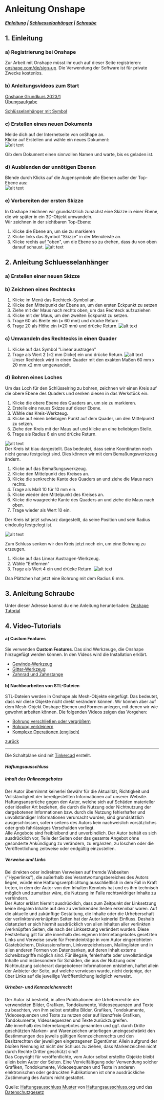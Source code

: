  <link rel="stylesheet" href="https://hi2272.github.io/StyleMD.css">

# Anleitung Onshape
##### [Einleitung](#1-einleitung) | [Schluesselanhänger](#2-anleitung-schluesselanhänger) | [Schraube](#3-alarmanlage) 
## 1. Einleitung 
### a) Registrierung bei Onshape
Zur Arbeit mit Onshape müsst ihr euch auf dieser Seite registrieren: [onshape.com/de/sign-up](https://www.onshape.com/de/sign-up). Die Verwendung der Software ist für private Zwecke kostenlos.
### b) Anleitungsvideos zum Start
[Onshape Grundkurs 2023/1](https://youtu.be/gloEpUt8_RM?list=PLw48L7HmCgMLBuNFmJOGZYsJtjEEr83jm)  
[Übungsaufgabe](https://youtu.be/qpmfzolbTYY)  

[Schlüsselanhänger mit Symbol](https://www.youtube.com/watch?v=SL83vYpNZw4)  

### c) Erstellen eines neuen Dokuments
Melde dich auf der Internetseite von onShape an.  
Klicke auf Erstellen und wähle ein neues Dokument:  
![alt text](2024-06-27_11-54.png)  

Gib dem Dokument einen sinnvollen Namen und warte, bis es geladen ist.  
### d) Ausblenden der unnötigen Ebenen
Blende durch Klicks auf die Augensymbole alle Ebenen außer der Top-Ebene aus:  
![alt text](2024-06-27_11-57.png)
### e) Vorbereiten der ersten Skizze
In Onshape zeichnen wir grundsätzlich zunächst eine Skizze in einer Ebene, die wir später in ein 3D-Objekt umwandeln.  
Wir zeichnen in der sichtbaren Top-Ebene:  
1. Klicke die Ebene an, um sie zu markieren
2. Klicke links das Symbol "Skizze" in der Menüleiste an.
3. Klicke rechts auf "oben", um die Ebene so zu drehen, dass du von oben darauf schaust.
![alt text](2024-06-27_12-03.png)

## 2. Anleitung Schluesselanhänger
### a) Erstellen einer neuen Skizze 
### b) Zeichnen eines Rechtecks
1. Klicke im Menü das Rechteck-Symbol an.
2. Klicke den Mittelpunkt der Ebene an, um den ersten Eckpunkt zu setzen
3. Ziehe mit der Maus nach rechts oben, um das Rechteck aufzuziehen
4. Klicke mit der Maus, um den zweiten Eckpunkt zu setzen.
5. Trage 60 als Breite ein (= 60 mm) und drücke Return
6. Trage 20 als Höhe ein (=20 mm) und drücke Return.
![alt text](2024-06-27_12-08.png)   
### c) Umwandeln des Rechtecks in einen Quader
1. Klicke auf das Symbol "Linear austragen"
2. Trage als Wert 2 (=2 mm Dicke) ein und drücke Return.
   ![alt text](2024-06-27_12-18.png)  
Unser Rechteck wird in einen Quader mit den exakten Maßen 60 mm x 20 mm x2 mm umgewandelt.
### d) Bohren eines Loches
Um das Loch für den Schlüsselring zu bohren, zeichnen wir einen Kreis auf die obere Ebene des Quaders und senken diesen in das Werkstück ein.
1. Klicke die obere Ebene des Quaders an, um sie zu markieren.
2. Erstelle eine neues Skizze auf dieser Ebene.
3. Wähle des Kreis-Werkzeug.
4. Klicke auf einen beliebigen Punkt auf dem Quader, um den Mittelpunkt zu setzen.
5. Ziehe den Kreis mit der Maus auf und klicke an eine beliebigen Stelle.
6. Trage als Radius 6 ein und drücke Return.

![alt text](2024-06-27_12-29.png)  
Der Kreis ist blau dargestellt. Das bedeutet, dass seine Koordinaten noch nicht genau festgelegt sind. Dies können wir mit dem Bemaßungswerkzeug ändern.
1. Klicke auf das Bemaßungswerkzeug.
2. Klicke den Mittelpunkt des Kreises an.
3. Klicke die senkrechte Kante des Quaders an und ziehe die Maus nach rechts.
4. Trage als Maß 10 für 10 mm ein.
5. Klicke wieder den Mittelpunkt des Kreises an.
6. Klicke die waagrechte Kante des Quaders an und ziehe die Maus nach oben.
7. Trage wieder als Wert 10 ein.
   
Der Kreis ist jetzt schwarz dargestellt, da seine Position und sein Radius eindeutig festgelegt ist.  

![alt text](2024-06-27_12-35.png)  

Zum Schluss senken wir den Kreis jetzt noch ein, um eine Bohrung zu erzeugen.
1. Klicke auf das Linear Austragen-Werkzeug.
2. Wähle "Entfernen"
3. Trage als Wert 4 ein und drücke Return.
![alt text](2024-06-27_12-40.png)  

Dsa Plättchen hat jetzt eine Bohrung mit dem Radius 6 mm.

## 3. Anleitung Schraube
Unter dieser Adresse kannst du eine Anleitung herunterladen:
[Onshape Tutorial](https://ap.physik.unibas.ch/PDF/Manuals/German/IIZ1.pdf)  

## 4. Video-Tutorials
#### a) Custom Features
Sie verwenden **Custom Features**. Das sind Werkzeuge, die Onshape hinzugefügt werden können. In den Videos wird die Installation erklärt.

- [Gewinde-Werkzeug](https://youtu.be/lY9D7eie-Bg)     
- [Gitter-Werkzeug](https://youtu.be/6XbfaVHAPZ0)  
- [Zahnrad und Zahnstange](https://youtu.be/nDwVnotmvoE)  
#### b) Nachbearbeiten von STL-Dateien

STL-Dateien werden in Onshape als Mesh-Objekte eingefügt. Das bedeutet, dass wir diese Objekte nicht direkt verändern können. Wir können aber auf dem Mesh-Objekt Onshape Ebenen und Formen anlegen, mit denen wir wie gewohnt arbeiten können. Die folgenden Videos zeigen das Vorgehen:  
- [Bohrung verschließen oder vergrößern](https://youtu.be/WLT_AozSL_E)  
- [Bohrung verkleinern](https://youtu.be/HNV7gATUfGo)  
- [Komplexe Operationen (englisch)](https://youtu.be/Lm_uuB9_2yg)  



[zurück](../index.html)

---

<footer >

Die Schaltpläne sind mit <a href="https://www.tinkercad.com/dashboard">Tinkercad</a> erstellt.

<h5>Haftungsausschluss</h5>
  <h5>Inhalt des Onlineangebotes</h5>
  <p>Der Autor übernimmt keinerlei Gewähr für die Aktualität, Richtigkeit und Vollständigkeit der bereitgestellten Informationen auf unserer Website. Haftungsansprüche gegen den Autor, welche sich auf Schäden materieller oder ideeller Art beziehen, die durch die Nutzung oder Nichtnutzung der dargebotenen Informationen bzw. durch die Nutzung fehlerhafter und unvollständiger Informationen verursacht wurden, sind grundsätzlich ausgeschlossen, sofern seitens des Autors kein nachweislich vorsätzliches oder grob fahrlässiges Verschulden vorliegt.<br>
  Alle Angebote sind freibleibend und unverbindlich. Der Autor behält es sich ausdrücklich vor, Teile der Seiten oder das gesamte Angebot ohne gesonderte Ankündigung zu verändern, zu ergänzen, zu löschen oder die Veröffentlichung zeitweise oder endgültig einzustellen.</p>
  <h5>Verweise und Links</h5>
  <p>Bei direkten oder indirekten Verweisen auf fremde Webseiten (“Hyperlinks”), die außerhalb des Verantwortungsbereiches des Autors liegen, würde eine Haftungsverpflichtung ausschließlich in dem Fall in Kraft treten, in dem der Autor von den Inhalten Kenntnis hat und es ihm technisch möglich und zumutbar wäre, die Nutzung im Falle rechtswidriger Inhalte zu verhindern.<br>
  Der Autor erklärt hiermit ausdrücklich, dass zum Zeitpunkt der Linksetzung keine illegalen Inhalte auf den zu verlinkenden Seiten erkennbar waren. Auf die aktuelle und zukünftige Gestaltung, die Inhalte oder die Urheberschaft der verlinkten/verknüpften Seiten hat der Autor keinerlei Einfluss. Deshalb distanziert er sich hiermit ausdrücklich von allen Inhalten aller verlinkten /verknüpften Seiten, die nach der Linksetzung verändert wurden. Diese Feststellung gilt für alle innerhalb des eigenen Internetangebotes gesetzten Links und Verweise sowie für Fremdeinträge in vom Autor eingerichteten Gästebüchern, Diskussionsforen, Linkverzeichnissen, Mailinglisten und in allen anderen Formen von Datenbanken, auf deren Inhalt externe Schreibzugriffe möglich sind. Für illegale, fehlerhafte oder unvollständige Inhalte und insbesondere für Schäden, die aus der Nutzung oder Nichtnutzung solcherart dargebotener Informationen entstehen, haftet allein der Anbieter der Seite, auf welche verwiesen wurde, nicht derjenige, der über Links auf die jeweilige Veröffentlichung lediglich verweist.</p>
  <h5>Urheber- und Kennzeichenrecht</h5>
  <p>Der Autor ist bestrebt, in allen Publikationen die Urheberrechte der verwendeten Bilder, Grafiken, Tondokumente, Videosequenzen und Texte zu beachten, von ihm selbst erstellte Bilder, Grafiken, Tondokumente, Videosequenzen und Texte zu nutzen oder auf lizenzfreie Grafiken, Tondokumente, Videosequenzen und Texte zurückzugreifen.<br>
  Alle innerhalb des Internetangebotes genannten und ggf. durch Dritte geschützten Marken- und Warenzeichen unterliegen uneingeschränkt den Bestimmungen des jeweils gültigen Kennzeichenrechts und den Besitzrechten der jeweiligen eingetragenen Eigentümer. Allein aufgrund der bloßen Nennung ist nicht der Schluss zu ziehen, dass Markenzeichen nicht durch Rechte Dritter geschützt sind!<br>
  Das Copyright für veröffentlichte, vom Autor selbst erstellte Objekte bleibt allein beim Autor der Seiten. Eine Vervielfältigung oder Verwendung solcher Grafiken, Tondokumente, Videosequenzen und Texte in anderen elektronischen oder gedruckten Publikationen ist ohne ausdrückliche Zustimmung des Autors nicht gestattet.</p>

Quelle: <a href="http://www.haftungsausschluss-vorlage.de/">Haftungsausschluss Muster</a> von <a href="http://www.haftungsausschluss.org/">Haftungsausschluss.org</a> und das <a href="http://www.dsgvo-gesetz.de/">Datenschutzgesetz</a>

</footer>